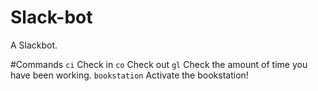 # Slack-bot
A Slackbot.

#Commands
`ci`
Check in
`co`
Check out
`gl`
Check the amount of time you have been working.
`bookstation`
Activate the bookstation!
